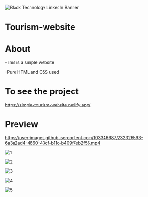 ![Black Technology LinkedIn Banner](https://user-images.githubusercontent.com/103346687/232325650-144c8bd5-b496-4c5a-9689-9f3fbd084ce3.png)
# Tourism-website

# About

-This is a simple website

-Pure HTML and CSS used

# To see the project

https://simple-tourism-website.netlify.app/

# Preview


https://user-images.githubusercontent.com/103346687/232326593-6a3a2ad4-4660-43cf-b11c-b409f7eb2f56.mp4


![1](https://user-images.githubusercontent.com/103346687/232325817-a1e526c5-0407-4cbb-8ee6-9d5048be9abe.JPG)

![2](https://user-images.githubusercontent.com/103346687/232325825-73846223-b2a4-4016-8963-2302fbf29e12.JPG)

![3](https://user-images.githubusercontent.com/103346687/232326084-8df5e51f-f40c-4482-8be4-0acb61a5a627.JPG)

![4](https://user-images.githubusercontent.com/103346687/232326099-487c0e5f-7dd5-465b-bed3-24fcdbe03bea.JPG)

![5](https://user-images.githubusercontent.com/103346687/232326105-8ab5d34f-42bd-4b29-8273-f1507f97dfd0.JPG)

